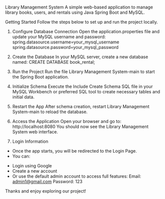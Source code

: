 Library Management System
A simple web-based application to manage library books, users, and rentals using Java Spring Boot and MySQL.

Getting Started
Follow the steps below to set up and run the project locally.

1. Configure Database Connection
Open the application.properties file and update your MySQL username and password:
spring.datasource.username=your_mysql_username
spring.datasource.password=your_mysql_password

2. Create the Database
In your MySQL server, create a new database named:
CREATE DATABASE book_rental;

3. Run the Project
Run the file Library Management System-main to start the Spring Boot application.

4. Initialize Schema
Execute the Include Create Schema SQL file in your MySQL Workbench or preferred SQL tool to create necessary tables and initial data.

5. Restart the App
After schema creation, restart Library Management System-main to reload the database.

6. Access the Application
Open your browser and go to:
http://localhost:8080
You should now see the Library Management System web interface.

7. Login Information
- Once the app starts, you will be redirected to the Login Page.
- You can:
+ Login using Google
+ Create a new account
+ Or use the default admin account to access full features:
Email:    admin1@gmail.com
Password: 123

Thanks and enjoy exploring our project!
